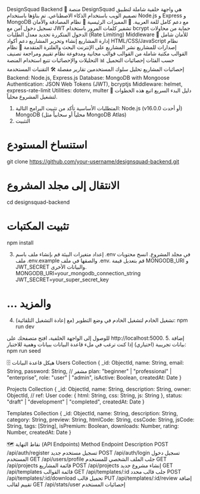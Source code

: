 DesignSquad Backend 🚀
منصة DesignSquad هي واجهة خلفية شاملة لتطبيق تصميم الويب باستخدام الذكاء الاصطناعي. تم بناؤها باستخدام Node.js و Express و MongoDB مع دعم كامل للغة العربية.
🌟 المميزات الرئيسية
🔐 نظام المصادقة والأمان
تسجيل دخول آمن مع JWT
تشفير كلمات المرور باستخدام bcrypt
حماية من محاولات الدخول المتكررة
تحديد معدل الطلبات (Rate Limiting)
Middleware للأمان شامل
📁 إدارة المشاريع
إنشاء وتحرير المشاريع
دعم أكواد HTML/CSS/JavaScript
نظام إصدارات للمشاريع
نشر المشاريع على الإنترنت
البحث والفلترة المتقدمة
🎨 نظام القوالب
مكتبة شاملة من القوالب
قوالب مجانية ومدفوعة
نظام تقييم ومراجعة
تصنيف حسب الفئات
إحصائيات التحميل
📊 التحليلات والإحصائيات
تتبع استخدام المنصة
إحصائيات المشاريع
تحليل سلوك المستخدمين
تقارير مفصلة
🛠️ التقنيات المستخدمة
Backend: Node.js, Express.js
Database: MongoDB with Mongoose
Authentication: JSON Web Tokens (JWT), bcryptjs
Middleware: helmet, express-rate-limit
Utilities: dotenv, multer
🚀 دليل البدء السريع
اتبع هذه الخطوات لتشغيل المشروع محلياً.
1. المتطلبات الأساسية
تأكد من تثبيت البرامج التالية:
Node.js (v16.0.0 أو أحدث)
MongoDB (محلياً أو سحابياً مثل MongoDB Atlas)
2. التثبيت
# استنساخ المستودع
git clone https://github.com/your-username/designsquad-backend.git

# الانتقال إلى مجلد المشروع
cd designsquad-backend

# تثبيت المكتبات
npm install


3. إعداد متغيرات البيئة
قم بإنشاء ملف باسم .env في مجلد المشروع.
انسخ محتويات ملف .env.example والصقها في ملف .env.
قم بتعديل قيمة MONGODB_URI و JWT_SECRET والبيانات الأخرى.
MONGODB_URI=your_mongodb_connection_string
JWT_SECRET=your_super_secret_key
# ... والمزيد


4. تشغيل الخادم
لتشغيل الخادم في وضع التطوير (مع إعادة التشغيل التلقائية):
npm run dev


للوصول إلى الواجهة الخلفية، افتح متصفحك على http://localhost:5000.
5. إضافة بيانات تجريبية (اختياري)
إذا كنت ترغب في ملء قاعدة البيانات ببيانات وهمية للاختبار:
npm run seed


🗄️ هيكل قاعدة البيانات
Users Collection
{
  _id: ObjectId,
  name: String,
  email: String,
  password: String, // مشفر
  plan: "beginner" | "professional" | "enterprise",
  role: "user" | "admin",
  isActive: Boolean,
  createdAt: Date
}


Projects Collection
{
  _id: ObjectId,
  name: String,
  description: String,
  owner: ObjectId, // ref: User
  code: {
    html: String,
    css: String,
    js: String
  },
  status: "draft" | "development" | "completed",
  createdAt: Date
}


Templates Collection
{
  _id: ObjectId,
  name: String,
  description: String,
  category: String,
  preview: String,
  htmlCode: String,
  cssCode: String,
  jsCode: String,
  tags: [String],
  isPremium: Boolean,
  downloads: Number,
  rating: Number,
  createdAt: Date
}


🗺️ نقاط النهاية (API Endpoints)
Method
Endpoint
Description
POST
/api/auth/register
تسجيل مستخدم جديد
POST
/api/auth/login
تسجيل دخول المستخدم
GET
/api/users/profile
جلب الملف الشخصي للمستخدم
GET
/api/projects
قائمة المشاريع
POST
/api/projects
إنشاء مشروع جديد
GET
/api/templates
قائمة القوالب
GET
/api/templates/:id
جلب قالب محدد
POST
/api/templates/:id/download
تحميل قالب
PUT
/api/templates/:id/review
إضافة تقييم لقالب
GET
/api/stats/user
إحصائيات المستخدم


